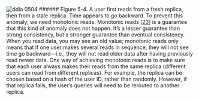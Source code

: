 ![ddia 0504](assets/ddia_0504.png) ###### Figure 5-4. A user first reads from a fresh replica, then from a stale replica. Time appears to go backward. To prevent this anomaly, we need monotonic reads. Monotonic reads [[23](ch05.html#Terry2011vp)] is a guarantee that this
kind of anomaly does not happen. It’s a lesser guarantee than strong consistency, but a stronger
guarantee than eventual consistency. When you read data, you may see an old value; monotonic reads
only means that if one user makes several reads in sequence, they will not see time go
backward—i.e., they will not read older data after having previously read newer data. One way of achieving monotonic reads is to make sure that each user always makes their reads from
the same replica (different users can read from different replicas). For example, the replica can be
chosen based on a hash of the user ID, rather than randomly. However, if that replica fails, the
user’s queries will need to be rerouted to another replica.